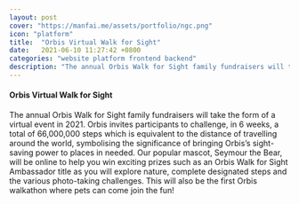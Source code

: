 ```yaml
---
layout: post
cover: "https://manfai.me/assets/portfolio/ngc.png"
icon: "platform"
title:  "Orbis Virtual Walk for Sight"
date:   2021-06-10 11:27:42 +0800
categories: "website platform frontend backend"
description: "The annual Orbis Walk for Sight family fundraisers will take the form of a virtual event in 2021."
---
```

#### Orbis Virtual Walk for Sight
The annual Orbis Walk for Sight family fundraisers will take the form of a virtual event in 2021. Orbis invites participants to challenge, in 6 weeks, a total of 66,000,000 steps which is equivalent to the distance of travelling around the world, symbolising the significance of bringing Orbis’s sight-saving power to places in needed. Our popular mascot, Seymour the Bear, will be online to help you win exciting prizes such as an Orbis Walk for Sight Ambassador title as you will explore nature, complete designated steps and the various photo-taking challenges. This will also be the first Orbis walkathon where pets can come join the fun! 
